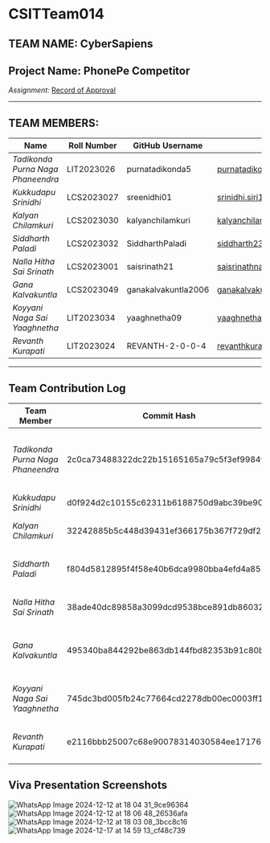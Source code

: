 # CSITTeam014

## TEAM NAME: CyberSapiens

## Project Name: PhonePe Competitor  
*Assignment:* [Record of Approval](https://github.com/IIITLucknowSWEngg/Assignment/issues/12)

---

## TEAM MEMBERS:

| Name                           | Roll Number  | GitHub Username          | Email                          |
|--------------------------------|--------------|---------------------------|--------------------------------|
| *Tadikonda Purna Naga Phaneendra* | LIT2023026 | purnatadikonda5          | purnatadikonda5@gmail.com      |
| *Kukkudapu Srinidhi*         | LCS2023027   | sreenidhi01              | srinidhi.siri17@gmail.com      |
| *Kalyan Chilamkuri*          | LCS2023030   | kalyanchilamkuri         | kalyanchilamkuri8@gmail.com    |
| *Siddharth Paladi*           | LCS2023032   | SiddharthPaladi          | siddharth2304p@gmail.com       |
| *Nalla Hitha Sai Srinath*    | LCS2023001   | saisrinath21             | saisrinathnalla@gmail.com      |
| *Gana Kalvakuntla*           | LCS2023049   | ganakalvakuntla2006      | ganakalvakuntla@gmail.com      |
| *Koyyani Naga Sai Yaaghnetha*| LIT2023034   | yaaghnetha09             | yaaghnethak@gmail.com          |
| *Revanth Kurapati*           | LIT2023024   | REVANTH-2-0-0-4          | revanthkurapati56@gmail.com    |

---

## Team Contribution Log  

| Team Member                    | Commit Hash        | Commit Description                                                             | Date       |
|--------------------------------|--------------------|---------------------------------------------------------------------------------|------------|
| *Tadikonda Purna Naga Phaneendra* | 2c0ca73488322dc22b15165165a79c5f3ef9984f | Updated Cross_Reference_Matrix.md, added SRS.md file and defined the mapping of test cases in Cross_Reference_Matrix.md | 2024-12-08 |
| *Kukkudapu Srinidhi*           | d0f924d2c10155c62311b6188750d9abc39be909  | Updated the test.md and added the test cases                                    | 2024-12-05 |
| *Kalyan Chilamkuri*            | 32242885b5c448d39431ef366175b367f729df24   | created  project.md                                                     |2024 - 09-17|
| *Siddharth Paladi*             | f804d5812895f4f58e40b6dca9980bba4efd4a85  | Updated the Stakeholder Register Table and added relevant details for each stakeholder | 2024-12-01 |
| *Nalla Hitha Sai Srinath*      | 38ade40dc89858a3099dcd9538bce891db86032a  | Created Architecture.md and added most of the C4 model diagrams                | 2024-11-17 |
| *Gana Kalvakuntla*             | 495340ba844292be863db144fbd82353b91c80b3  | Created urd.md documenting project requirements and updated srs.md with error case and use case diagrams | 2024-11-30 |
| *Koyyani Naga Sai Yaaghnetha*  | 745dc3bd005fb24c77664cd2278db00ec0003ff1  | Added Project Scope and Methodology Document with relevant details required for each                      | 2024-12-07 |
| *Revanth Kurapati*             | e2116bbb25007c68e90078314030584ee171769b  | redocumented  the srs by adding essential sections andremoving unnecessary things                                 | 2024-11-30 |

## Viva Presentation Screenshots

![WhatsApp Image 2024-12-12 at 18 04 31_9ce96364](https://github.com/user-attachments/assets/e3cb2289-6788-4a4b-80f2-5fd73d69dea3)
![WhatsApp Image 2024-12-12 at 18 06 48_26536afa](https://github.com/user-attachments/assets/172e1800-337d-46cc-9734-b5e815865ae8)
![WhatsApp Image 2024-12-12 at 18 03 08_3bcc8c16](https://github.com/user-attachments/assets/94bf502f-8458-431f-bf20-2593c46a75ec)
![WhatsApp Image 2024-12-17 at 14 59 13_cf48c739](https://github.com/user-attachments/assets/1ee29743-0807-4e92-91a8-6a7bd4cac6e6)




